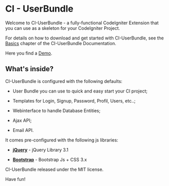 CI - UserBundle
========================

Welcome to CI-UserBundle - a fully-functional CodeIgniter Extension 
that you can use as a skeleton for your CodeIgniter Project.

For details on how to download and get started with CI-UserBundle, see the
[Basics][1] chapter of the CI-UserBundle Documentation.

Here you find a [Demo][4].

What's inside?
--------------

CI-UserBundle is configured with the following defaults:

  * User Bundle you can use to quick and easy start your CI project;

  * Templates for Login, Signup, Password, Profil, Users, etc..;

  * Webinterface to handle Database Entities;

  * Ajax API;

  * Email API.

It comes pre-configured with the following js libraries:

  * [**jQuery**][2] - jQuery Library 3.1

  * [**Bootstrap**][3] - Bootstrap Js + CSS 3.x



CI-UserBundle released under the MIT license.

Have fun!

[1]:  http://www.netcoapp.de/ciuserbundle/documentation/chapter/basics
[2]:  http://jquery.com/
[3]:  http://getbootstrap.com/
[4]:  http://www.netcoapp.de/ciuserbundle-demo
